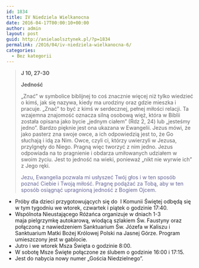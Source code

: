 ```yaml
---
id: 1834
title: IV Niedziela Wielkanocna
date: 2016-04-17T00:00:10+00:00
author: admin
layout: post
guid: http://anielaolsztynek.pl/?p=1834
permalink: /2016/04/iv-niedziela-wielkanocna-6/
categories:
  - Bez kategorii
---
```

> **J 10, 27-30**
> 
> **Jedność**
> 
> &#8222;Znać&#8221; w symbolice biblijnej to coś znacznie więcej niż tylko wiedzieć o kimś, jak się nazywa, kiedy ma urodziny oraz gdzie mieszka i pracuje. &#8222;Znać&#8221; to być z kimś w serdecznej, pełnej miłości relacji. Ta wzajemna znajomość oznacza silną osobową więź, która w Biblii została opisana jako bycie &#8222;jednym ciałem&#8221; (Rdz 2, 24) lub &#8222;jesteśmy jedno&#8221;. Bardzo pięknie jest ona ukazana w Ewangelii. Jezus mówi, że jako pasterz zna swoje owce, a ich odpowiedzią jest to, że Go słuchają i idą za Nim. Owce, czyli ci, którzy uwierzyli w Jezusa, przylgnęły do Niego. Pragną więc tworzyć z nim jedno. Jezus odpowiada na to pragnienie i obdarza umiłowanych udziałem w swoim życiu. Jest to jedność na wieki, ponieważ &#8222;nikt nie wyrwie ich&#8221; z Jego ręki.
> 
> <span style="color: #666699;">Jezu, Ewangelia pozwala mi usłyszeć Twój głos i w ten sposób poznać Ciebie i Twoją miłość. Pragnę podążać za Tobą, aby w ten sposób osiągnąć upragnioną jedność z Bogiem Ojcem.</span>

  * Próby dla dzieci przygotowujących się do  I Komunii Świętej odbędą się w tym tygodniu we wtorek, czwartek i piątek o godzinie 17:40.
  * Wspólnota Nieustającego Różańca organizuje w dniach 1-3 maja pielgrzymkę autokarową, wiodącą szlakiem Św. Faustyny oraz połączoną z nawiedzeniem Sanktuarium Św. Józefa w Kaliszu i Sanktuarium Matki Bożej Królowej Polski na Jasnej Górze. Program umieszczony jest w gablocie.
  * Jutro i we wtorek Msza Święta o godzinie 8:00.
  * W sobotę Msze Święte połączone ze ślubem o godzinie 16:00 i 17:15.
  * Jest do nabycia nowy numer &#8222;Gościa Niedzielnego&#8221;.